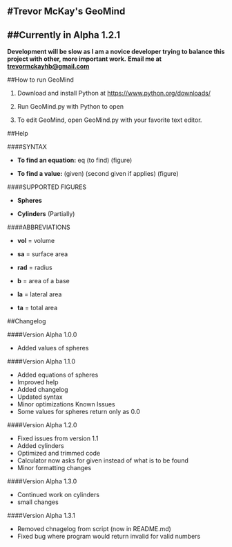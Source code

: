 #Trevor McKay's GeoMind
-------------------------------------------------------------------------------

##Currently in Alpha 1.2.1
-------------------------------------------------------------------------------

**Development will be slow as I am a novice developer trying to balance this project with other, more important work.**
**Email me at trevormckayhb@gmail.com**

##How to run GeoMind
       
1) Download and install Python at https://www.python.org/downloads/

2) Run GeoMind.py with Python to open

3) To edit GeoMind, open GeoMind.py with your favorite text editor.

##Help

####SYNTAX 
- **To find an equation:** eq (to find) (figure)

- **To find a value:** (given) (second given if applies) (figure)
      
####SUPPORTED FIGURES 
- **Spheres** 

- **Cylinders** (Partially) 
      
####ABBREVIATIONS 
- **vol** = volume 

- **sa** = surface area 

- **rad** = radius 

- **b** = area of a base 

- **la** = lateral area 

- **ta** = total area 

##Changelog

####Version Alpha 1.0.0 
- Added values of spheres 
          
####Version Alpha 1.1.0 
- Added equations of spheres 
- Improved help 
- Added changelog 
- Updated syntax 
- Minor optimizations 
 Known Issues 
- Some values for spheres return only as 0.0 
          
####Version Alpha 1.2.0 
- Fixed issues from version 1.1 
- Added cylinders 
- Optimized and trimmed code 
- Calculator now asks for given instead of what is to be found 
- Minor formatting changes

####Version Alpha 1.3.0
- Continued work on cylinders
- small changes

####Version Alpha 1.3.1
- Removed chnagelog from script (now in README.md)
- Fixed bug where program would return invalid for valid numbers
